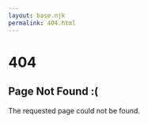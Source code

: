 ```yaml
---
layout: base.njk
permalink: 404.html
---
```


<h1>404</h1>

<h2>Page Not Found :(</h2>

<p>The requested page could not be found.</p>
